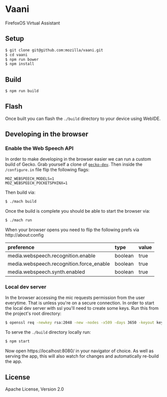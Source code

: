 # Vaani

FirefoxOS Virtual Assistant

## Setup

```bash
$ git clone git@github.com:mozilla/vaani.git
$ cd vaani
$ npm run bower
$ npm install
```

## Build

```bash
$ npm run build
```

## Flash

Once built you can flash the `./build` directory to your device using WebIDE.

## Developing in the browser

### Enable the Web Speech API

In order to make developing in the browser easier we can run a custom build of
Gecko. Grab yourself a clone of
[`gecko-dev`](https://github.com/mozilla/gecko-dev). Then inside the
`/configure.in` file flip the following flags:

```
MOZ_WEBSPEECH_MODELS=1
MOZ_WEBSPEECH_POCKETSPHINX=1
```

Then build via:

```bash
$ ./mach build
```

Once the build is complete you should be able to start the browser via:

```bash
$ ./mach run
```

When your browser opens you need to flip the following prefs via
http://about:config

| preference                               | type    | value |
|:---------------------------------------- |:------- |:----- |
| media.webspeech.recognition.enable       | boolean | true  |
| media.webspeech.recognition.force_enable | boolean | true  |
| media.webspeech.synth.enabled            | boolean | true  |

### Local dev server

In the browser accessing the mic requests permission from the user everytime.
That is unless you're on a secure connection. In order to start the local dev
server with ssl you'll need to create some keys. Run this from the project's
root directory:

```bash
$ openssl req -newkey rsa:2048 -new -nodes -x509 -days 3650 -keyout key.pem -out cert.pem
```

To serve the `./build` directory locally run:

```bash
$ npm start
```

Now open https://localhost:8080/ in your navigator of choice. As well as
serving the app, this will also watch for changes and automatically re-build
the app.

## License

Apache License, Version 2.0
